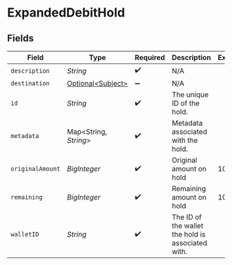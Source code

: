 # ExpandedDebitHold


## Fields

| Field                                                | Type                                                 | Required                                             | Description                                          | Example                                              |
| ---------------------------------------------------- | ---------------------------------------------------- | ---------------------------------------------------- | ---------------------------------------------------- | ---------------------------------------------------- |
| `description`                                        | *String*                                             | :heavy_check_mark:                                   | N/A                                                  |                                                      |
| `destination`                                        | [Optional\<Subject>](../../models/shared/Subject.md) | :heavy_minus_sign:                                   | N/A                                                  |                                                      |
| `id`                                                 | *String*                                             | :heavy_check_mark:                                   | The unique ID of the hold.                           |                                                      |
| `metadata`                                           | Map\<String, *String*>                               | :heavy_check_mark:                                   | Metadata associated with the hold.                   |                                                      |
| `originalAmount`                                     | *BigInteger*                                         | :heavy_check_mark:                                   | Original amount on hold                              | 100                                                  |
| `remaining`                                          | *BigInteger*                                         | :heavy_check_mark:                                   | Remaining amount on hold                             | 10                                                   |
| `walletID`                                           | *String*                                             | :heavy_check_mark:                                   | The ID of the wallet the hold is associated with.    |                                                      |